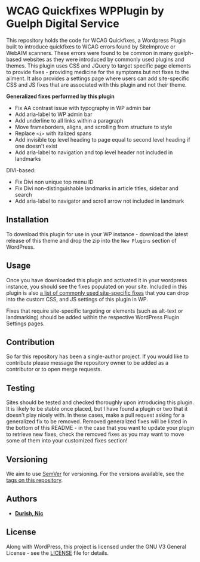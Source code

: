 # WCAG Quickfixes WPPlugin by Guelph Digital Service
This repository holds the code for WCAG Quickfixes, a Wordpress Plugin built to introduce quickfixes to WCAG errors found by SiteImprove or WebAIM scanners. These errors were found to be common in many guelph-based websites as they were introduced by commonly used plugins and themes. This plugin uses CSS and JQuery to target specific page elements to provide fixes - providing medicine for the symptoms but not fixes to the ailment. It also provides a settings page where users can add site-specific CSS and JS fixes that are associated with this plugin and not their theme.

**Generalized fixes performed by this plugin**
- Fix AA contrast issue with typography in WP admin bar
- Add aria-label to WP admin bar
- Add underline to all links within a paragraph
- Move frameborders, aligns, and scrolling from structure to style
- Replace `<i>` with italized spans
- Add invisible top level heading to page equal to second level heading if one doesn't exist
- Add aria-label to navigation and top level header not included in landmarks

DIVI-based:
- Fix Divi non unique top menu ID
- Fix Divi non-distinguishable landmarks in article titles, sidebar and search
- Add aria-label to navigator and scroll arrow not included in landmark


## Installation
To download this plugin for use in your WP instance - download the latest release of this theme and drop the zip into the `New Plugins` section of WordPress.

## Usage
Once you have downloaded this plugin and activated it in your wordpress instance, you should see the fixes populated on your site. Included in this plugin is also [a list of commonly used site-specific fixes](https://github.com/Guelph-Digital-Service/gds-wcag-quickfixes/blob/master/docs/example.md) that you can drop into the custom CSS, and JS settings of this plugin in WP.

Fixes that require site-specific targeting or elements (such as alt-text or landmarking) should be added within the respective WordPress Plugin Settings pages.

## Contribution
So far this repository has been a single-author project. If you would like to contribute please message the repository owner to be added as a contributor or to open merge requests.

## Testing
Sites should be tested and checked thoroughly upon introducing this plugin. It is likely to be stable once placed, but I have found a plugin or two that it doesn't play nicely with. In these cases, make a pull request asking for a generalized fix to be removed. Removed generalized fixes will be listed in the bottom of this README - in the case that you want to update your plugin to retrieve new fixes, check the removed fixes as you may want to move some of them into your customized fixes section!

## Versioning
We aim to use [SemVer](http://semver.org/) for versioning. For the versions available, see the [tags on this repository](https://github.com/Guelph-Digital-Service/gds-wcag-quickfixes/tags).

## Authors

* **[Durish, Nic](https://nicdurish.ca)**

## License
Along with WordPress, this project is licensed under the GNU V3 General License - see the [LICENSE](LICENSE) file for details.

